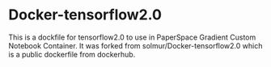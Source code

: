 # Docker-tensorflow2.0
This is a dockfile for tensorflow2.0 to use in PaperSpace Gradient Custom Notebook Container. It was forked from solmur/Docker-tensorflow2.0 which is a public dockerfile from dockerhub.
